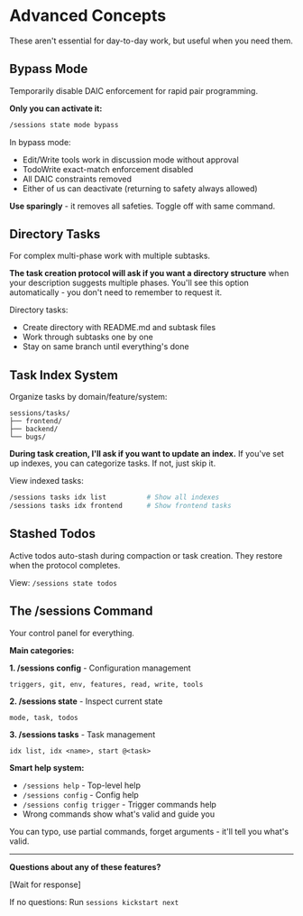 # Advanced Concepts

These aren't essential for day-to-day work, but useful when you need them.

## Bypass Mode

Temporarily disable DAIC enforcement for rapid pair programming.

**Only you can activate it:**
```bash
/sessions state mode bypass
```

In bypass mode:
- Edit/Write tools work in discussion mode without approval
- TodoWrite exact-match enforcement disabled
- All DAIC constraints removed
- Either of us can deactivate (returning to safety always allowed)

**Use sparingly** - it removes all safeties. Toggle off with same command.

## Directory Tasks

For complex multi-phase work with multiple subtasks.

**The task creation protocol will ask if you want a directory structure** when your description suggests multiple phases. You'll see this option automatically - you don't need to remember to request it.

Directory tasks:
- Create directory with README.md and subtask files
- Work through subtasks one by one
- Stay on same branch until everything's done

## Task Index System

Organize tasks by domain/feature/system:

```
sessions/tasks/
├── frontend/
├── backend/
└── bugs/
```

**During task creation, I'll ask if you want to update an index.** If you've set up indexes, you can categorize tasks. If not, just skip it.

View indexed tasks:
```bash
/sessions tasks idx list          # Show all indexes
/sessions tasks idx frontend      # Show frontend tasks
```

## Stashed Todos

Active todos auto-stash during compaction or task creation. They restore when the protocol completes.

View: `/sessions state todos`

## The /sessions Command

Your control panel for everything.

**Main categories:**

**1. /sessions config** - Configuration management
```
triggers, git, env, features, read, write, tools
```

**2. /sessions state** - Inspect current state
```
mode, task, todos
```

**3. /sessions tasks** - Task management
```
idx list, idx <name>, start @<task>
```

**Smart help system:**
- `/sessions help` - Top-level help
- `/sessions config` - Config help
- `/sessions config trigger` - Trigger commands help
- Wrong commands show what's valid and guide you

You can typo, use partial commands, forget arguments - it'll tell you what's valid.

---

**Questions about any of these features?**

[Wait for response]

If no questions: Run `sessions kickstart next`
